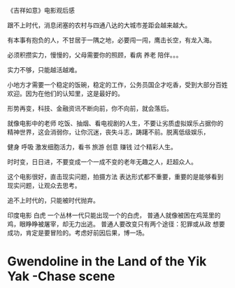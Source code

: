 《吉祥如意》电影观后感

跟不上时代，消息闭塞的农村与四通八达的大城市差距会越来越大。

有本事有抱负的人，不甘居于一隅之地，必要闯一闯，鹰击长空，有龙入海。

必须积攒实力，慢慢的，父母需要你的照顾，看病 养老 陪伴。。。

实力不够，只能越活越难。

小地方才需要一个稳定的饭碗，稳定的工作，公务员国企才吃香，受到大部分百姓欢迎。因为在他们的认知里，这是最好的。

形势再变，科技、金融资讯不断向前，你不向前，就会落后。

就像电影中的老师 吃饭、抽烟、看电视剧的人生，不要让劣质虚拟娱乐占据你的精神世界，这会消弱你，让你沉迷，丧失斗志，踌躇不前。脱离低级娱乐，

健身 呼吸 激发细胞活力，看书 旅游 创意 赚钱 过个精彩人生。

时时变，日日进，不要变成一个一成不变的老年无趣之人，赶超众人。

这个电影很好，直击现实问题，拍摄方法 表达形式都不重要，重要的是能够看到现实问题，让观众去思考。

追不上时代的，只能被时代抛弃。



印度电影 白虎 
一个丛林一代只能出现一个的白虎，
普通人就像被困在鸡笼里的鸡，眼睁睁被屠宰，却无力出逃。
普通人要改变只有两个途径：犯罪或从政
想要成功，肯定是要冒险的。考虑好前因后果，博一场。



# Gwendoline in the Land of the Yik Yak -Chase scene